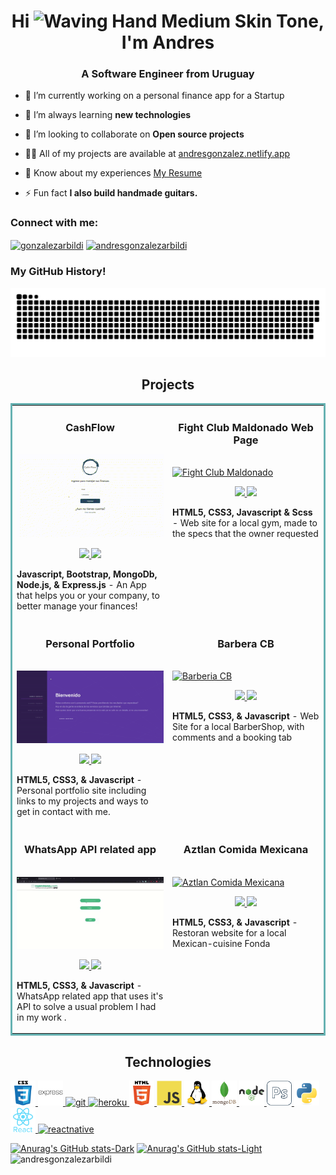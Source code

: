 <h1 align="center">Hi <img src="https://raw.githubusercontent.com/Tarikul-Islam-Anik/Animated-Fluent-Emojis/master/Emojis/Hand%20gestures/Waving%20Hand%20Medium%20Skin%20Tone.png" alt="Waving Hand Medium Skin Tone" width="45" height="45" />, I'm Andres</h1>
<h3 align="center">A Software Engineer from Uruguay</h3>

- 🔭 I’m currently working on a personal finance app for a Startup 

- 🌱 I’m always learning **new technologies**

- 👯 I’m looking to collaborate on **Open source projects**

- 👨‍💻 All of my projects are available at [andresgonzalez.netlify.app](https://andresgonzalez.netlify.app/)

- 📄 Know about my experiences [My Resume](https://docs.google.com/document/d/1TD_nAGiwRfToajiObG5hYne_T2gKDeiT/edit?usp=sharing&ouid=116692439965197818707&rtpof=true&sd=true)


- ⚡ Fun fact **I also build handmade guitars.**

<h3 align="left">Connect with me:</h3>
<p align="left">
<a href="https://twitter.com/gonzalezarbildi" target="blank"><img align="center" src="https://raw.githubusercontent.com/rahuldkjain/github-profile-readme-generator/master/src/images/icons/Social/twitter.svg" alt="gonzalezarbildi" height="30" width="40" /></a>
<a href="https://linkedin.com/in/andresgonzalezarbildi" target="blank"><img align="center" src="https://raw.githubusercontent.com/rahuldkjain/github-profile-readme-generator/master/src/images/icons/Social/linked-in-alt.svg" alt="andresgonzalezarbildi" height="30" width="40" /></a>
</p>

<h3 align="left">My GitHub History!</h3>
<img alt="GitHub Snake" src="https://raw.githubusercontent.com/andresgonzalezarbildi/andresgonzalezarbildi/output/github-contribution-grid-snake-dark.svg" />

<h2 align="center">Projects</h2>
<table bordercolor="#66b2b2">
  
  <tr>
    <td width="50%" valign="top">
      <h3 align="center">CashFlow</h3>
        <br />
        <a target="_blank" href="">
            <img src="https://raw.githubusercontent.com/andresgonzalezarbildi/CashFlowApp/main/CashFlow%20.gif" width="100%" alt="CashFlow App"/>
        </a>
        <br />
        <p align="center">
          
  <a href="https://github.com/andresgonzalezarbildi/CashFlowApp" target="_blank">
    <img src="https://img.shields.io/static/v1?label=|&message=REPO&color=23555f&style=plastic&logo=github&logo-color=white"/>
  </a>  
  <a href="" target="_blank">
    <img src="https://img.shields.io/static/v1?label=|&message=WEBSITE&color=cdf998&style=plastic&logo=wordpress&logo-color=white"/>
  </a>
      </p>
        <p><strong>Javascript, Bootstrap, MongoDb, Node.js, & Express.js</strong> - An App that helps you or your company, to better manage your finances!</p>
    </td>
    <td width="50%" valign="top">
      <h3 align="center">Fight Club Maldonado Web Page</h3>
        <br />
      <a target="_blank" href="https://pruebafight.netlify.app/">
            <img src="https://raw.githubusercontent.com/andresgonzalezarbildi/PruebaFight/master/Fight%20Club.gif" width="100%"  alt="Fight Club Maldonado"/>
        </a>
        <br />
        <p align="center">
          
  <a href="https://github.com/andresgonzalezarbildi/PruebaFight" target="_blank">
    <img src="https://img.shields.io/static/v1?label=|&message=REPO&color=23555f&style=plastic&logo=github&logo-color=white"/>
  </a>
  <a href="https://pruebafight.netlify.app/" target="_blank">
    <img src="https://img.shields.io/static/v1?label=|&message=WEBSITE&color=cdf998&style=plastic&logo=wordpress&logo-color=white"/>
  </a>
      </p>
        <p><strong>HTML5, CSS3, Javascript & Scss</strong> - Web site for a local gym, made to the specs that the owner requested 
        </p>
    </td>
  </tr>
  
  <tr>
    <td width="50%" valign="top">
      <h3 align="center">Personal Portfolio</h3>
        <br />
        <a target="_blank" href="https://andresgonzalez.netlify.app">
          <img src="https://raw.githubusercontent.com/andresgonzalezarbildi/andresgonzalezarbildi.github.io/main/website.gif" width="100%" alt="Personal Portfolio"/>
        </a>
        <br />
        <p align="center">
          
  <a href="https://github.com/andresgonzalezarbildi/andresgonzalezarbildi.github.io" target="_blank">
    <img src="https://img.shields.io/static/v1?label=|&message=REPO&color=23555f&style=plastic&logo=github&logo-color=white"/>
  </a>
  <a href="https://andresgonzalez.netlify.app" target="_blank">
    <img src="https://img.shields.io/static/v1?label=|&message=WEBSITE&color=cdf998&style=plastic&logo=wordpress&logo-color=white"/>
  </a>
      </p>
        <p><strong>HTML5, CSS3, & Javascript</strong> - Personal portfolio site including links to my projects and ways to get in contact with me.</p>
    </td>
    <td width="50%" valign="top">
      <h3 align="center">Barbera CB</h3>
      <br />
        <a target="_blank" href="https://barberiacb.netlify.app/">
          <img src="https://raw.githubusercontent.com/andresgonzalezarbildi/barberiaCB/main/Websitet%20Gif.gif" width="100%" alt="Barberia CB"/>
        </a>
      <br />
        <p align="center">
  <a href="https://github.com/andresgonzalezarbildi/barberiaCB" target="_blank">
    <img src="https://img.shields.io/static/v1?label=|&message=REPO&color=23555f&style=plastic&logo=github&logo-color=white"/>
  </a>
  <a href="https://barberiacb.netlify.app/" target="_blank">
    <img src="https://img.shields.io/static/v1?label=|&message=WEBSITE&color=cdf998&style=plastic&logo=wordpress&logo-color=white"/>
  </a>
      </p>
        <p><strong>HTML5, CSS3, & Javascript</strong> - Web Site for a local BarberShop, with comments and a booking tab</p>
    </td>
     </tr>
  
  <tr>
    <td width="50%" valign="top">
      <h3 align="center">WhatsApp API related app</h3>
        <br />
        <a target="_blank" href="https://andresgonzalez.netlify.app/wpp">
          <img src="https://raw.githubusercontent.com/andresgonzalezarbildi/noagendarse.com/main/Demo.gif" width="100%" alt="WhatsApp API related app"/>
        </a>
        <br />
        <p align="center">
          
  <a href="https://github.com/andresgonzalezarbildi/noagendarse.com" target="_blank">
    <img src="https://img.shields.io/static/v1?label=|&message=REPO&color=23555f&style=plastic&logo=github&logo-color=white"/>
  </a>
  <a href="https://andresgonzalez.netlify.app/wpp" target="_blank">
    <img src="https://img.shields.io/static/v1?label=|&message=WEBSITE&color=cdf998&style=plastic&logo=wordpress&logo-color=white"/>
  </a>
      </p>
        <p><strong>HTML5, CSS3, & Javascript</strong> - WhatsApp related app that uses it's API to solve a usual problem I had in my work .</p>
    </td>
    <td width="50%" valign="top">
      <h3 align="center">Aztlan Comida Mexicana</h3>
        <br />
        <a target="_blank" href="https://aztlancomidamexicana.netlify.app/">
          <img src="https://raw.githubusercontent.com/andresgonzalezarbildi/aztlan/main/Website%20Demo%20Gif.gif" width="100%" alt="Aztlan Comida Mexicana"/>
        </a>
        <br />
        <p align="center">
          
  <a href="https://github.com/andresgonzalezarbildi/aztlan" target="_blank">
    <img src="https://img.shields.io/static/v1?label=|&message=REPO&color=23555f&style=plastic&logo=github&logo-color=white"/>
  </a>
  <a href="https://aztlancomidamexicana.netlify.app/" target="_blank">
    <img src="https://img.shields.io/static/v1?label=|&message=WEBSITE&color=cdf998&style=plastic&logo=wordpress&logo-color=white"/>
  </a>
      </p>
        <p><strong>HTML5, CSS3, & Javascript</strong> - Restoran website for a local Mexican-cuisine Fonda</p>
    </td>
  </tr>
</table>

<h2 align="center">Technologies</h2>


<p align="left"> <a href="https://www.w3schools.com/css/" target="_blank" rel="noreferrer"> <img src="https://raw.githubusercontent.com/devicons/devicon/master/icons/css3/css3-original-wordmark.svg" alt="css3" width="40" height="40"/> </a> <a href="https://expressjs.com" target="_blank" rel="noreferrer"> <img src="https://raw.githubusercontent.com/devicons/devicon/master/icons/express/express-original-wordmark.svg" alt="express" width="40" height="40"/> </a> <a href="https://git-scm.com/" target="_blank" rel="noreferrer"> <img src="https://www.vectorlogo.zone/logos/git-scm/git-scm-icon.svg" alt="git" width="40" height="40"/> </a> <a href="https://heroku.com" target="_blank" rel="noreferrer"> <img src="https://www.vectorlogo.zone/logos/heroku/heroku-icon.svg" alt="heroku" width="40" height="40"/> </a> <a href="https://www.w3.org/html/" target="_blank" rel="noreferrer"> <img src="https://raw.githubusercontent.com/devicons/devicon/master/icons/html5/html5-original-wordmark.svg" alt="html5" width="40" height="40"/> </a> <a href="https://developer.mozilla.org/en-US/docs/Web/JavaScript" target="_blank" rel="noreferrer"> <img src="https://raw.githubusercontent.com/devicons/devicon/master/icons/javascript/javascript-original.svg" alt="javascript" width="40" height="40"/> </a> <a href="https://www.linux.org/" target="_blank" rel="noreferrer"> <img src="https://raw.githubusercontent.com/devicons/devicon/master/icons/linux/linux-original.svg" alt="linux" width="40" height="40"/> </a> <a href="https://www.mongodb.com/" target="_blank" rel="noreferrer"> <img src="https://raw.githubusercontent.com/devicons/devicon/master/icons/mongodb/mongodb-original-wordmark.svg" alt="mongodb" width="40" height="40"/> </a> <a href="https://nodejs.org" target="_blank" rel="noreferrer"> <img src="https://raw.githubusercontent.com/devicons/devicon/master/icons/nodejs/nodejs-original-wordmark.svg" alt="nodejs" width="40" height="40"/> </a> <a href="https://www.photoshop.com/en" target="_blank" rel="noreferrer"> <img src="https://raw.githubusercontent.com/devicons/devicon/master/icons/photoshop/photoshop-line.svg" alt="photoshop" width="40" height="40"/> </a> <a href="https://www.python.org" target="_blank" rel="noreferrer"> <img src="https://raw.githubusercontent.com/devicons/devicon/master/icons/python/python-original.svg" alt="python" width="40" height="40"/> </a> <a href="https://reactjs.org/" target="_blank" rel="noreferrer"> <img src="https://raw.githubusercontent.com/devicons/devicon/master/icons/react/react-original-wordmark.svg" alt="react" width="40" height="40"/> </a> <a href="https://reactnative.dev/" target="_blank" rel="noreferrer"> <img src="https://reactnative.dev/img/header_logo.svg" alt="reactnative" width="40" height="40"/> </a> </p>

[![Anurag's GitHub stats-Dark](https://github-readme-stats.vercel.app/api?username=andresgonzalezarbildi&show_icons=true&theme=dark#gh-dark-mode-only)](https://github.com/andresgonzalezarbildi/github-readme-stats#gh-dark-mode-only)
[![Anurag's GitHub stats-Light](https://github-readme-stats.vercel.app/api?username=andresgonzalezarbildi&show_icons=true&theme=default#gh-light-mode-only)](https://github.com/andresgonzalezarbildi/github-readme-stats#gh-light-mode-only)
  <img align="left" src="https://github-readme-stats.vercel.app/api/top-langs?username=andresgonzalezarbildi&show_icons=true&locale=en&layout=compact" alt="andresgonzalezarbildi" />
 
